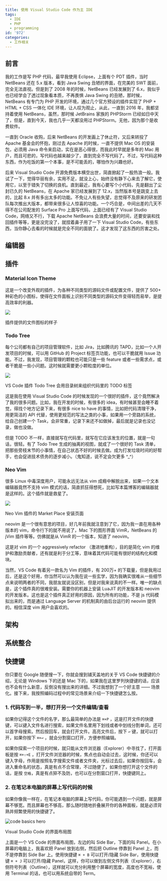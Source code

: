 ```yaml
---
title: 使用 Visual Studio Code 作为主 IDE
tags:
  - IDE
  - PHP
  - programming
id: '972'
categories:
  - 工作相关
---
```


## 前言

我的工作是写 PHP 代码，最早我使用 Eclipse，上面有个 PDT 插件，当时 NetBeans 还在 5.x 版本，看到 Java Swing 丑陋的界面，在完美的 SWT 面前，完全无法直视。但是到了 2008 年的时候，NetBeans 已经发展到了 6.x，我似乎也已经学会了透过现象看本质，不再畏惧 Java Swing 的丑陋，那时候，NetBeans 有专门为 PHP 开发的环境，通过几个官方预设的插件实现了 PHP + HTML + CSS 一体化 IDE 环境，让人叹为观止，从此，一直到 2016 年，我都坚持着使用 NetBeans，虽然，那时候 JetBrains 家族的 PHPStorm 已经如日中天了，但是，直到今天，我也几乎一天都没用过 PHPStorm。无他，因为那个是收费软件。

一直到 Oracle 收购，后来 NetBeans 的开发画上了休止符，又后来转投了 Apache 基金会的怀抱，刚过去 Apache 的时候，一直不提供 Mac OS 的安装包，必须用 Java 命令来启动，实在是恶心得很，而我此时早就是多年的 Mac 用户，而且可悲的，写代码也越来越少了，直到完全不写代码了。不过，写代码这种东西，作为吃饭的第一个本事，是不可能丢的，哪怕作为兴趣也好。

后来 Visual Studio Code 开源免费版本横空出世，简直掀起了一股热浪一般。我试了一下，觉得华丽有余，实用不足，就没上心，始终没有静下心来去了解它，使用它，以至于错失了切换的良机。直到最近，我有心要写个小代码，先是翻出了尘封已久的 NetBeans，在 Apache 家已经发展到了 12.x，当然版本号是跳变上去的，比起 8.x 并有多出太多的功能。不免让人有些失望，总觉得不及原来的研发团队每次推出大版本，都带来很多让人惊喜的功能。一个巧合是，中间出差的几天不得不在公司配发的 Surface Pro 上面写代码，上面已经有了 Visual Studio Code，网络又不行，下载 Apache NetBeans 会浪费大量的时间，还要安装和找回插件等等，更是没完没了，就捏着鼻子用了一下 Visual Studio Code，有些东西，当你静心去看的时候就是完全不同的面貌了。这才发现了这东西的厉害之处。

## 编辑器

## 插件

### Material Icon Theme

这是一个改变外观的插件，为各种不同类型的源码文件或配置文件，提供了 500+ 种彩色的小图标，使得在文件面板上识别不同类型的源码文件变得轻而易举，是提高效率的利器。

[![](https://sexywp.com/wp-content/uploads/2021/01/image-1024x518.png)](https://sexywp.com/wp-content/uploads/2021/01/image.png)

插件提供的文件图标的样子

### Todo Tree

每个公司都有自己的项目管理软件，比如 Jira，比如腾讯的 TAPD，比如一个人开发项目的时候，可以用 GitHub 的 Project 标签页功能，也可以干脆就用 Issue 功能。不过，我发现，项目管理的颗粒也可能只是一些 feature 或者一些需求点，或者干脆是一些小问题。这时候就需要更小颗粒度的单位。

[![](https://sexywp.com/wp-content/uploads/2021/01/image-1-1024x617.png)](https://sexywp.com/wp-content/uploads/2021/01/image-1.png)

VS Code 插件 Todo Tree 会用目录树来组织代码里的 TODO 标签

这是我在使用 Visual Studio Code 的时候发现的一个很好的插件，这个竟然解决了我的很多问题。比如，我在开发的时候，有很多的 idea，有时候甚至会睡不着觉，得找个地方记录下来，有很多 nice to have 的事情，比如把代码清理干净，用更简洁的 API 代替，使用更规范的写法之类的小事，如果用一个旁路的系统，给自己创建一个 Task，会非常重，记录下来还不如做掉，最后就是记录也没记录，做也没做。

但是 TODO 不一样，直接就写在代码里，就写在它应该发生的位置，就是一句话，很轻。有了 Todo Tree 生成的抽离的视图，就成了一个很好的 Task 清单，把那些旁枝末节的小事情，在自己状态不好的时候去做。成为打发垃圾时间的好帮手，也会促进技术债务的逐步减小。（鬼知道，说不定会欠更多 ^_^）

### Neo Vim

很多 Linux 中毒深度用户，可能永远无法从 vim 成瘾中解脱出来，如果一个文本编辑器竟然不支持 vim 模式的话，简直抓狂得想死，比如写本篇博客的编辑器就是这样的。这个插件就是救星了。

[![](https://sexywp.com/wp-content/uploads/2021/01/image-2-1024x646.png)](https://sexywp.com/wp-content/uploads/2021/01/image-2.png)

Neo Vim 插件的 Market Place 安装页面

neovim 是一个很有意思的项目，好几年前我就注意到了它，因为我一直在用各种版本的 vim，命令行下的就不用说了，Mac 下的图形界面 VimR，NetBeans 的 jVim 插件等等。仿佛就是从 VimR 的一个版本，知道了 neovim。

这是对 vim 的一个 aggressively refactor （激进地重构），目的是简化 vim 的维护和激励贡献者，还有就是利于分工等，意味着其代码可能有很好的结构化和模块。

当然，VS Code 有着另一款名为 Vim 的插件，有 200万+ 的下载量，但是我用过后，还是这个好用，你当然可以认为我在说一些玄学，因为我确实很难从一些细节点来说明两者的不同，我朋友就说没区别，但是对我来说真的不一样。唯一的缺点是，这个插件真的很难安装。需要你的机器上安装 LuaJIT 的开发版本和 neovim 的开发版本。这也是这个插件真正好用的原因，因为所有的功能，不是 js 代码模拟出来的，而是通过 Language Server 的机制真的由后台运行的 neovim 提供的。相信深度 vim 用户会喜欢的。

## 架构

## 系统整合

## 快捷键

你只要在 Google 随便搜一下，你就会搜到铺天盖地的关于 VS Code 快捷键的介绍，无论是 Windows 下的还是 Mac 下的，如果我在这里罗列快捷键的话，应该也不会有什么新意，反倒没有搜出来的详细。不过我想到了一个好主意 —— 场景化。接下来，我按照编码过程中的常见场景来介绍一下快捷键怎么按。

### 1. 代码写到一半，想打开另一个文件编辑/查看

如果你记得这个文件的名字，那么最简单的办法是 `⌘+P` ，这是打开文件的快捷键，可以键入文件名进行搜索，如果文件名里用下划线或者中划线分割单词，还可以首字母搜索。然后按回车，就会打开文件。高亮文件后，按下 `↩` 键，就可以打开，如果你按下 `⌘+↩` ，就会分割窗口打开，方便参照编辑。

如果你探索一个项目的时候，就只能从文件浏览器（Explorer）中寻找了，打开面板是按 `⌘+⇧+E` ，打开文件浏览器的时候，焦点也自动会过去，这时候，你还可以键入字母，作用是按照名字搜索文件或者文件夹，光标过去后，如果你按回车，会进入重命名的状态，真是有点不合常理，不过随便了，如果你想打开这个文件的话，是按 `空格`，真是有点猝不及防，也可以在分割窗口打开，快捷键同上。

### 2. 在笔记本电脑的屏幕上写代码的时候

如果你像我一样在，在笔记本电脑的屏幕上写代码，你可能遇到一个问题，就是屏幕不够宽。而且屏幕也不够高，那么随时随地折叠展开你的各种面板，就是必须背熟并频繁使用的快捷键了。

![code basics hero](https://code.visualstudio.com/assets/docs/getstarted/userinterface/hero.png)

Visual Studio Code 的界面布局图

上面是一个 VS Code 的界面布局图，左边的叫 Side Bar，下面的叫 Panel。在小屏幕的电脑上，我喜欢把 Panel 放到右侧，然后把 Outline 停靠到 Panel 上，而不是停靠到 Side Bar 上。使用快捷键 `⌘ + B` 可以打开/隐藏 Side Bar，使用快捷键 `⌘ + J` 可以打开/隐藏 Panel，这样，你可以做到左侧文件列表（Explorer），右侧符号列表（Outline），这样就可以充分利用整个屏幕的宽度，高度也不宽裕，使用 Terminal 的话，也可以用系统自带的 Term。